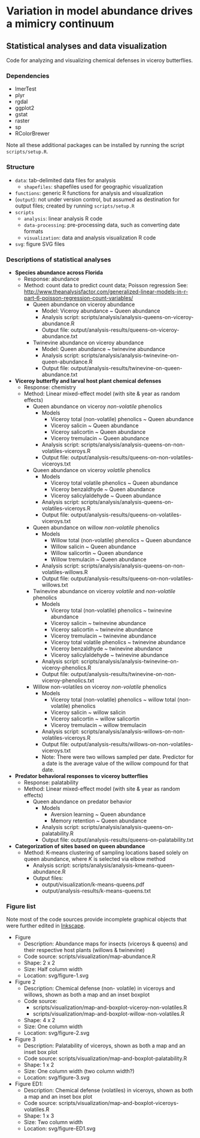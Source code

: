 # Variation in model abundance drives a mimicry continuum
## Statistical analyses and data visualization

Code for analyzing and visualizing chemical defenses in viceroy butterflies.

### Dependencies
+ lmerTest
+ plyr
+ rgdal
+ ggplot2
+ gstat
+ raster
+ sp
+ RColorBrewer

Note all these additional packages can be installed by running the script `scripts/setup.R`.

### Structure
+ `data`: tab-delimited data files for analysis
    + `shapefiles`: shapefiles used for geographic visualization
+ `functions`: generic R functions for analysis and visualization
+ (`output`): not under version control, but assumed as destination for output 
files; created by running `scripts/setup.R`
+ `scripts`
    + `analysis`: linear analysis R code
    + `data-processing`: pre-processing data, such as converting date formats
    + `visualization`: data and analysis visualization R code
+ `svg`: figure SVG files

### Descriptions of statistical analyses
+ **Species abundance across Florida**
    + Response: abundance
    + Method: count data to predict count data; Poisson regression See: http://www.theanalysisfactor.com/generalized-linear-models-in-r-part-6-poisson-regression-count-variables/
        + Queen abundance on viceroy abundance
            + Model: Viceroy abundance ~ Queen abundance
            + Analysis script: scripts/analysis/analysis-queens-on-viceroy-abundance.R
            + Output file: output/analysis-results/queens-on-viceroy-abundance.txt
        + Twinevine abundance on viceroy abundance
            + Model: Queen abundance ~ twinevine abundance
            + Analysis script: scripts/analysis/analysis-twinevine-on-queen-abundance.R
            + Output file: output/analysis-results/twinevine-on-queen-abundance.txt
+ **Viceroy butterfly and larval host plant chemical defenses**
    + Response: chemistry
    + Method: Linear mixed-effect model (with site & year as random effects)
        + Queen abundance on viceroy _non-volatile_ phenolics
            + Models
                + Viceroy total (non-volatile) phenolics ~ Queen abundance
                + Viceroy salicin ~ Queen abundance
                + Viceroy salicortin ~ Queen abundance
                + Viceroy tremulacin ~ Queen abundance
            + Analysis script: scripts/analysis/analysis-queens-on-non-volatiles-viceroys.R
            + Output file: output/analysis-results/queens-on-non-volatiles-viceroys.txt
        + Queen abundance on viceroy _volatile_ phenolics
            + Models
                + Viceroy total volatile phenolics ~ Queen abundance
                + Viceroy benzaldhyde ~ Queen abundance
                + Viceroy salicylaldehyde ~ Queen abundance
            + Analysis script: scripts/analysis/analysis-queens-on-volatiles-viceroys.R
            + Output file: output/analysis-results/queens-on-volatiles-viceroys.txt
        + Queen abundance on willow _non-volatile_ phenolics
            + Models
                + Willow total (non-volatile) phenolics ~ Queen abundance
                + Willow salicin ~ Queen abundance
                + Willow salicortin ~ Queen abundance
                + Willow tremulacin ~ Queen abundance
            + Analysis script: scripts/analysis/analysis-queens-on-non-volatiles-willows.R
            + Output file: output/analysis-results/queens-on-non-volatiles-willows.txt
        + Twinevine abundance on viceroy _volatile_ and _non-volatile_ phenolics
            + Models
                + Viceroy total (non-volatile) phenolics ~ twinevine abundance
                + Viceroy salicin ~ twinevine abundance
                + Viceroy salicortin ~ twinevine abundance
                + Viceroy tremulacin ~ twinevine abundance
                + Viceroy total volatile phenolics ~ twinevine abundance
                + Viceroy benzaldhyde ~ twinevine abundance
                + Viceroy salicylaldehyde ~ twinevine abundance
            + Analysis script: scripts/analysis/analysis-twinevine-on-viceroy-phenolics.R
            + Output file: output/analysis-results/twinevine-on-non-viceroy-phenolics.txt
        + Willow non-volatiles on viceroy _non-volatile_ phenolics
            + Models
                + Viceroy total (non-volatile) phenolics ~ willow total (non-volatile) phenolics
                + Viceroy salicin ~ willow salicin
                + Viceroy salicortin ~ willow salicortin
                + Viceroy tremulacin ~ willow tremulacin
            + Analysis script: scripts/analysis/analysis-willows-on-non-volatiles-viceroys.R
            + Output file: output/analysis-results/willows-on-non-volatiles-viceroys.txt
            + Note: There were two willows sampled per date. Predictor for a date is the average value of the willow compound for that date.
+ **Predator behavioral responses to viceroy butterflies**
    + Response: palatability
    + Method: Linear mixed-effect model (with site & year as random effects)
        + Queen abundance on predator behavior
            + Models
                + Aversion learning ~ Queen abundance
                + Memory retention ~ Queen abundance
            + Analysis script: scripts/analysis/analysis-queens-on-palatability.R
            + Output file: output/analysis-results/queens-on-palatability.txt
+ **Categorization of sites based on queen abundance**
    + Method: K-means clustering of sampling locations based solely on queen abundance, where _K_ is selected via elbow method
        + Analysis script: scripts/analysis/analysis-kmeans-queen-abundance.R
        + Output files:
            + output/visualization/k-means-queens.pdf
            + output/analysis-results/k-means-queens.txt

### Figure list
Note most of the code sources provide incomplete graphical objects that were further edited in [Inkscape](https://inkscape.org/en/).

+ Figure
    + Description: Abundance maps for insects (viceroys & queens) and their 
    respective host plants (willows & twinevine)
    + Code source: scripts/visualization/map-abundance.R
    + Shape: 2 x 2
    + Size: Half column width
    + Location: svg/figure-1.svg
+ Figure 2
    + Description: Chemical defense (non- volatile) in viceroys and willows, 
    shown as both a map and an inset boxplot
    + Code source:
        + scripts/visualization/map-and-boxplot-viceroy-non-volatiles.R
        + scripts/visualization/map-and-boxplot-willow-non-volatiles.R
    + Shape: 4 x 2
    + Size: One column width
    + Location: svg/figure-2.svg
+ Figure 3
    + Description: Palatability of viceroys, shown as both a map and an inset 
    box plot
    + Code source: scripts/visualization/map-and-boxplot-palatability.R
    + Shape: 1 x 2
    + Size: One column width (two column width?)
    + Location: svg/figure-3.svg
+ Figure ED1:
    + Description: Chemical defense (volatiles) in viceroys, shown as both a 
    map and an inset box plot
    + Code source: scripts/visualization/map-and-boxplot-viceroys-volatiles.R
    + Shape: 1 x 3
    + Size: Two column width
    + Location: svg/figure-ED1.svg
